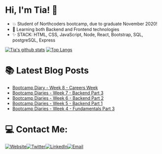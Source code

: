 # Hi, I'm Tia! 👋

+ :boom: Student of Northcoders bootcamp, due to graduate November 2020!
+ :seedling: Learning both Backend and Frontend technologies
+ :sparkles: STACK: HTML, CSS, JavaScript, Node, React, Bootstrap, SQL, postgreSQL, Express



[![Tia's github stats](https://github-readme-stats.vercel.app/api?username=tiaeastwood&theme=synthwave)](https://github.com/tiaeastwood/github-readme-stats )
[![Top Langs](https://github-readme-stats.vercel.app/api/top-langs/?username=tiaeastwood&layout=compact&theme=synthwave&card_width=447&langs_count=10)](https://github.com/tiaeastwood/github-readme-stats)



# 📚 Latest Blog Posts
<!-- BLOG-POST-LIST:START -->
- [Bootcamp Diary - Week 8 - Careers Week](https://tiaeastwood.com/blog/bootcamp-diary-careers-week/)
- [Bootcamp Diaries - Week 7 - Backend Part 3](https://tiaeastwood.com/blog/bootcamp-week-7/)
- [Bootcamp Diaries - Week 6 - Backend Part 2](https://tiaeastwood.com/blog/bootcamp-week-6/)
- [Bootcamp Diaries - Week 5 - Backend Part 1](https://tiaeastwood.com/blog/bootcamp-week-5-backend/)
- [Bootcamp Diaries - Week 4 - Fundamentals Part 3](https://tiaeastwood.com/blog/bootcamp-week-4/)
<!-- BLOG-POST-LIST:END -->

# 💻 Contact Me:
[![Website](https://img.icons8.com/nolan/64/domain.png)](https://tiaeastwood.com)[![Twitter](https://img.icons8.com/nolan/64/twitter-squared.png)](https://twitter.com/TiaEastwood)[![LinkedIn](https://img.icons8.com/nolan/64/linkedin.png)](https://www.linkedin.com/in/tiaeastwood/)[![Email](https://img.icons8.com/nolan/64/email.png)](mailto:tia@tiaeastwood.com)
